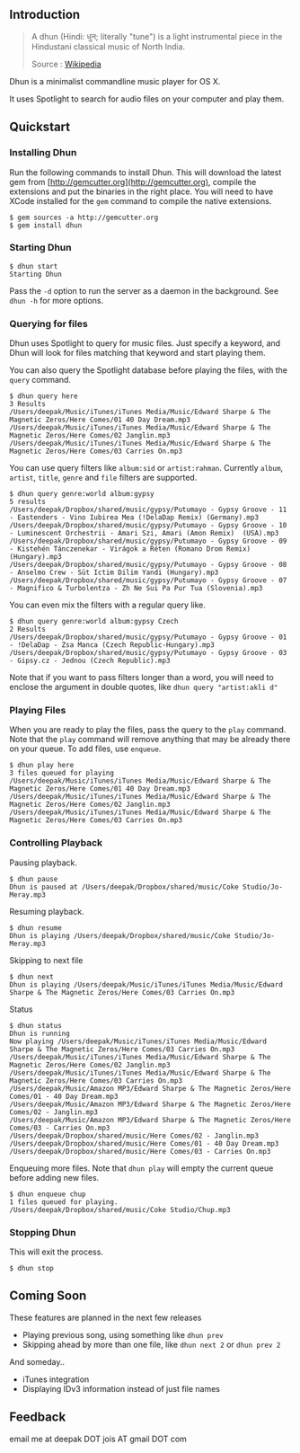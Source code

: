 ## Introduction

> A dhun (Hindi: धुन; literally "tune") is a light instrumental piece in the
> Hindustani classical music of North India.
>
> Source : [Wikipedia](http://en.wikipedia.org/wiki/Dhun)

Dhun is a minimalist commandline music player for OS X.

It uses Spotlight to search for audio files on your computer and play them.

## Quickstart

### Installing Dhun

Run the following commands to install Dhun. This will download the latest gem
from [http://gemcutter.org](http://gemcutter.org), compile the extensions and
put the binaries in the right place. You will need to have XCode installed for
the `gem` command to compile the native extensions.

    $ gem sources -a http://gemcutter.org
    $ gem install dhun

### Starting Dhun

    $ dhun start
    Starting Dhun

Pass the `-d` option to run the server as a daemon in the background. See
`dhun -h` for more options.


### Querying for files

Dhun uses Spotlight to query for music files. Just specify a keyword, and Dhun
will look for files matching that keyword and start playing them.

You can also query the Spotlight database before playing the files, with the 
`query` command.

    $ dhun query here
    3 Results
    /Users/deepak/Music/iTunes/iTunes Media/Music/Edward Sharpe & The Magnetic Zeros/Here Comes/01 40 Day Dream.mp3
    /Users/deepak/Music/iTunes/iTunes Media/Music/Edward Sharpe & The Magnetic Zeros/Here Comes/02 Janglin.mp3
    /Users/deepak/Music/iTunes/iTunes Media/Music/Edward Sharpe & The Magnetic Zeros/Here Comes/03 Carries On.mp3

You can use query filters like `album:sid` or `artist:rahman`. Currently
`album`, `artist`, `title`, `genre` and `file` filters are supported. 

    $ dhun query genre:world album:gypsy
    5 results
    /Users/deepak/Dropbox/shared/music/gypsy/Putumayo - Gypsy Groove - 11 - Eastenders - Vino Iubirea Mea (!DelaDap Remix) (Germany).mp3
    /Users/deepak/Dropbox/shared/music/gypsy/Putumayo - Gypsy Groove - 10 - Luminescent Orchestrii - Amari Szi, Amari (Amon Remix)  (USA).mp3
    /Users/deepak/Dropbox/shared/music/gypsy/Putumayo - Gypsy Groove - 09 - Kistehén Tánczenekar - Virágok a Réten (Romano Drom Remix) (Hungary).mp3
    /Users/deepak/Dropbox/shared/music/gypsy/Putumayo - Gypsy Groove - 08 - Anselmo Crew - Süt Ictim Dilim Yandi (Hungary).mp3
    /Users/deepak/Dropbox/shared/music/gypsy/Putumayo - Gypsy Groove - 07 - Magnifico & Turbolentza - Zh Ne Sui Pa Pur Tua (Slovenia).mp3

You can even mix the filters with a regular query like.

    $ dhun query genre:world album:gypsy Czech
    2 Results
    /Users/deepak/Dropbox/shared/music/gypsy/Putumayo - Gypsy Groove - 01 - !DelaDap - Zsa Manca (Czech Republic-Hungary).mp3
    /Users/deepak/Dropbox/shared/music/gypsy/Putumayo - Gypsy Groove - 03 - Gipsy.cz - Jednou (Czech Republic).mp3

Note that if you want to pass filters longer than a word, you will need to
enclose the argument in double quotes, like `dhun query "artist:akli d"`

### Playing Files

When you are ready to play the files, pass the query to the `play` command.
Note that the `play` command will remove anything that may be already there on
your queue. To add files, use `enqueue`.

    $ dhun play here
    3 files queued for playing
    /Users/deepak/Music/iTunes/iTunes Media/Music/Edward Sharpe & The Magnetic Zeros/Here Comes/01 40 Day Dream.mp3
    /Users/deepak/Music/iTunes/iTunes Media/Music/Edward Sharpe & The Magnetic Zeros/Here Comes/02 Janglin.mp3
    /Users/deepak/Music/iTunes/iTunes Media/Music/Edward Sharpe & The Magnetic Zeros/Here Comes/03 Carries On.mp3

### Controlling Playback

Pausing playback.

    $ dhun pause
    Dhun is paused at /Users/deepak/Dropbox/shared/music/Coke Studio/Jo-Meray.mp3

Resuming playback.

    $ dhun resume
    Dhun is playing /Users/deepak/Dropbox/shared/music/Coke Studio/Jo-Meray.mp3

Skipping to next file

    $ dhun next
    Dhun is playing /Users/deepak/Music/iTunes/iTunes Media/Music/Edward Sharpe & The Magnetic Zeros/Here Comes/03 Carries On.mp3

Status

    $ dhun status
    Dhun is running
    Now playing /Users/deepak/Music/iTunes/iTunes Media/Music/Edward Sharpe & The Magnetic Zeros/Here Comes/03 Carries On.mp3
    /Users/deepak/Music/iTunes/iTunes Media/Music/Edward Sharpe & The Magnetic Zeros/Here Comes/02 Janglin.mp3
    /Users/deepak/Music/iTunes/iTunes Media/Music/Edward Sharpe & The Magnetic Zeros/Here Comes/03 Carries On.mp3
    /Users/deepak/Music/Amazon MP3/Edward Sharpe & The Magnetic Zeros/Here Comes/01 - 40 Day Dream.mp3
    /Users/deepak/Music/Amazon MP3/Edward Sharpe & The Magnetic Zeros/Here Comes/02 - Janglin.mp3
    /Users/deepak/Music/Amazon MP3/Edward Sharpe & The Magnetic Zeros/Here Comes/03 - Carries On.mp3
    /Users/deepak/Dropbox/shared/music/Here Comes/02 - Janglin.mp3
    /Users/deepak/Dropbox/shared/music/Here Comes/01 - 40 Day Dream.mp3
    /Users/deepak/Dropbox/shared/music/Here Comes/03 - Carries On.mp3

Enqueuing more files. Note that `dhun play` will empty the current queue
before adding new files.

    $ dhun enqueue chup
    1 files queued for playing.
    /Users/deepak/Dropbox/shared/music/Coke Studio/Chup.mp3

### Stopping Dhun

This will exit the process.

    $ dhun stop

## Coming Soon

These features are planned in the next few releases

* Playing previous song, using something like `dhun prev`
* Skipping ahead by more than one file, like `dhun next 2` or `dhun prev 2`

And someday..

* iTunes integration
* Displaying IDv3 information instead of just file names

## Feedback

email me at deepak DOT jois AT gmail DOT com